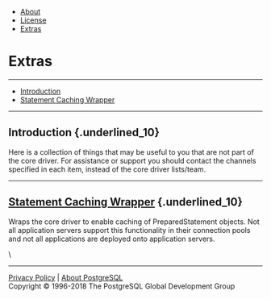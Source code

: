 -   [About](about.html)
-   [License](license.html)
-   [Extras](extras.html)

Extras
======

* * * * *

-   [Introduction](#intro)
-   [Statement Caching Wrapper](#jdbccache)

* * * * *

Introduction {.underlined_10}
------------

Here is a collection of things that may be useful to you that are not
part of the core driver. For assistance or support you should contact
the channels specified in each item, instead of the core driver
lists/team.

* * * * *

[Statement Caching Wrapper](http://jdbccache.projects.postgresql.org) {.underlined_10}
---------------------------------------------------------------------

Wraps the core driver to enable caching of PreparedStatement objects.
Not all application servers support this functionality in their
connection pools and not all applications are deployed onto application
servers.

\

* * * * *

[Privacy Policy](https://www.postgresql.org/about/privacypolicy) |
[About PostgreSQL](https://www.postgresql.org/about/)\
 Copyright © 1996-2018 The PostgreSQL Global Development Group

